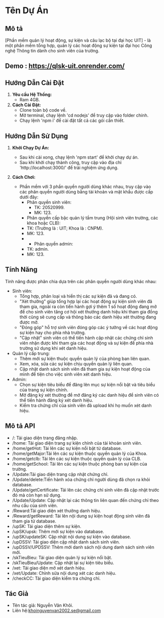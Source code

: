 # Tên Dự Án 

## Mô tả
[Phần mềm quản lý hoạt động, sự kiện và câu lạc bộ tại đại học UIT] - là một phần mềm tổng hợp, quản lý các hoạt động sự kiện tại đại học Công nghệ Thông tin dành cho sinh viên của trường.

## Demo : https://qlsk-uit.onrender.com/
## Hướng Dẫn Cài Đặt

1. **Yêu cầu Hệ Thống:**
    - Ram 4GB.
2. **Cách Cài Đặt:**
    - Clone toàn bộ code về.
    - Mở terminal, chạy lệnh 'cd nodejs' để truy cập vào folder chính.
    - Chạy lệnh 'npm i' để cài đặt tất cả các gói cần thiết.
## Hướng Dẫn Sử Dụng

1. **Khởi Chạy Dự Án:**
    -  Sau khi cài xong, chạy lệnh 'npm start' để khởi chạy dự án.
    - Sau khi khởi chạy thành công, truy cập vào địa chỉ 'http://localhost:3000/' để trải nghiệm ứng dụng.

2. **Cách Chơi:** 
    - Phần mềm với 3 phần quyền người dùng khác nhau, truy cập vào các phân quyền người dùng bằng tài khoản và mật khẩu được cấp dưới đây:
      + Phân quyền sinh viên:
        * TK: 20520999.
        * MK: 123.
       + Phân quyền cấp bậc quản lý tầm trung (Hội sinh viên trường, các khoa hoặc CLB):
        * TK: (Trường là : UIT; Khoa là : CNPM).
        * MK: 123.
        *  + Phân quyền admin:
        * TK: admin.
        * MK: 123.
## Tính Năng
Tính năng được phân chia dựa trên các phân quyền người dùng khác nhau:
- Sinh viên: 
  + Tổng hợp, phân loại và hiển thị các sự kiện đã và đang có.
  + "Xét thưởng" giúp tổng hợp lại các hoạt động sự kiện sinh viên đã tham gia, ngoài ra còn tiến hành gợi ý thêm 1 số hoạt động đang mở để cho sinh viên tăng cơ hội xét
    thưởng danh hiệu khi tham gia đồng thời cũng sẽ cung cấp và thông báo các danh hiệu xét thưởng đang được mở.
  + "Đóng góp" hỗ trợ sinh viên đóng góp các ý tưởng về các hoạt động sự kiện hay cho phía nhà trường.
  + "Cập nhật" sinh viên có thể tiến hành cập nhật các chứng chỉ sinh viên nhận được khi tham gia các hoạt động và sự kiện để phía nhà trường sử dụng khi xét danh hiệu.
- Quản lý cấp trung:
  + Thêm mới sự kiện thuộc quyền quản lý của phòng ban liên quan.
  + Xem, xóa, sửa các sự kiện chịu quyền quản lý liên quan.
  + Cập nhật danh sách sinh viên đã tham gia sự kiện hoạt động của mình để tiện cho việc sinh viên xét danh hiệu.
- Admin:
  + Chọn sự kiện tiêu biểu để đăng lên mục sự kiện nổi bật và tiêu biểu của trang sự kiện chính.
  + Mở đăng ký xét thưởng để mở đăng ký các danh hiệu để sinh viên có thể tiến hành đăng ký xét danh hiệu.
  + Kiểm tra chứng chỉ của sinh viên đã upload khi họ muốn xét danh hiệu.
## Mô tả API
- /: Tải giao diện trang đăng nhập.
- /home: Tải giao diện trang sự kiện chính của tài khoản sinh viên.
- /home/getHot: Tải lên các sự kiện nổi bật từ database.  
- /home/getMajor:Tải lên các sự kiện thuộc quyền quản lý của Khoa.
- /home/getclb: Tải lên các sự kiện thuộc quyền quản lý của CLB.
- /home/getSchool: Tải lên các sự kiện thuộc phòng ban sự kiện của trường.
- /Update:Tải giao diện trang cập nhật chứng chỉ.
- /Update/delete:Tiến hành xóa chứng chỉ người dùng đã chọn ra khỏi database.
- /Update/getCertificate: Tải lên các chứng chỉ sinh viên đã cập nhật trước đó mà còn hạn sử dụng.
- /Update/Update: Cập nhật lại các thông tin liên quan đến chứng chỉ theo nhu cầu của sinh viên.
- /Reward:Tải giao diện xét thưởng danh hiệu.
- /Reward/getReward: Tải lên nội dung sự kiện hoạt động sinh viên đã tham gia từ database.
- /upSK: Tải giao diện thêm sự kiện.
- /upSK/upsk: Thêm mới sự kiện vào database.
- /upSK/updateSK: Cập nhật nội dung sự kiện vào database.
- /upDSSV: Tải giao diện cập nhật danh sách sinh viên.
- /upDSSV/UPDSSV: Thêm mới danh sách nội dung danh sách sinh viên mới.
- /skTieuBieu: Tải giao diện quản lý sự kiện nổi bật.
- /skTieuBieu/Update: Cập nhật lại sự kiện tiêu biểu.
- /xet: Tải giao diện mở xét danh hiệu.
- /xet/Update: Chỉnh sửa nội dung xét các danh hiệu.
- /checkCC: Tải giao diện kiểm tra chứng chỉ.
## Tác Giả
- Tên tác giả: Nguyễn Văn Khôi.
- Liên hệ:khoinguyenvan2002.se@gmail.com


